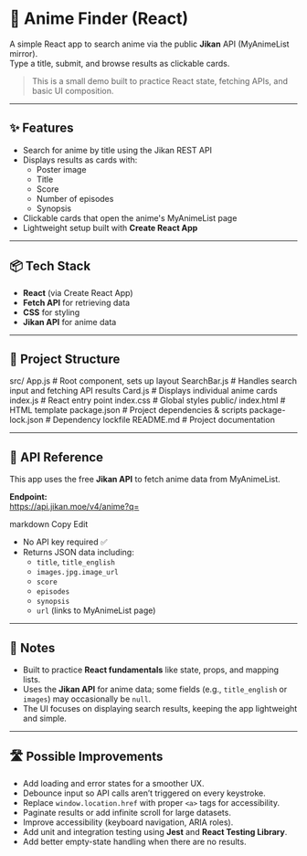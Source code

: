 # 🎴 Anime Finder (React)

A simple React app to search anime via the public **Jikan** API (MyAnimeList mirror).  
Type a title, submit, and browse results as clickable cards.

> This is a small demo built to practice React state, fetching APIs, and basic UI composition.

---

## ✨ Features
- Search for anime by title using the Jikan REST API
- Displays results as cards with:
  - Poster image
  - Title
  - Score
  - Number of episodes
  - Synopsis
- Clickable cards that open the anime's MyAnimeList page
- Lightweight setup built with **Create React App**

---

## 📦 Tech Stack
- **React** (via Create React App)
- **Fetch API** for retrieving data
- **CSS** for styling
- **Jikan API** for anime data

---

## 📂 Project Structure
src/
  App.js                # Root component, sets up layout
  SearchBar.js          # Handles search input and fetching API results
  Card.js               # Displays individual anime cards
  index.js              # React entry point
  index.css             # Global styles
public/
  index.html            # HTML template
package.json            # Project dependencies & scripts
package-lock.json       # Dependency lockfile
README.md               # Project documentation

---

## 🔌 API Reference
This app uses the free **Jikan API** to fetch anime data from MyAnimeList.

**Endpoint:**  
https://api.jikan.moe/v4/anime?q=<query>

markdown
Copy
Edit
- No API key required ✅  
- Returns JSON data including:
  - `title`, `title_english`
  - `images.jpg.image_url`
  - `score`
  - `episodes`
  - `synopsis`
  - `url` (links to MyAnimeList page)
 
 ---

## 📝 Notes
- Built to practice **React fundamentals** like state, props, and mapping lists.
- Uses the **Jikan API** for anime data; some fields (e.g., `title_english` or `images`) may occasionally be `null`.
- The UI focuses on displaying search results, keeping the app lightweight and simple.

---

## 🛣️ Possible Improvements
- Add loading and error states for a smoother UX.
- Debounce input so API calls aren’t triggered on every keystroke.
- Replace `window.location.href` with proper `<a>` tags for accessibility.
- Paginate results or add infinite scroll for large datasets.
- Improve accessibility (keyboard navigation, ARIA roles).
- Add unit and integration testing using **Jest** and **React Testing Library**.
- Add better empty-state handling when there are no results.
